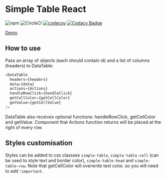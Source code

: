# Simple Table React

![npm](https://img.shields.io/npm/v/simple-table-react)
![CircleCI](https://img.shields.io/circleci/build/github/shelchkov/simple-table-react?logo=circleci)
[![codecov](https://codecov.io/gh/shelchkov/simple-table-react/branch/master/graph/badge.svg?token=ZP819N2P5X)](https://codecov.io/gh/shelchkov/simple-table-react)
[![Codacy Badge](https://app.codacy.com/project/badge/Grade/4347aeb13d704c5299167bf3d8323416)](https://www.codacy.com/gh/shelchkov/simple-table-react/dashboard?utm_source=github.com&amp;utm_medium=referral&amp;utm_content=shelchkov/simple-table-react&amp;utm_campaign=Badge_Grade)

[Demo](https://simple-table-react.herokuapp.com)

## How to use

Pass an array of objects (each should contain id) and a list of columns (headers) to DataTable:

```javaScript
<DataTable
  headers={headers}
  data={data}
  actions={Actions}
  handleRowClick={handleClick}
  getCellColor={getCellColor}
  getValue={getCellValue}
/>
```

DataTable also receives optional functions: handleRowClick, getCellColor and getValue. Component that Actions function returns will be placed at the right of every row.

## Styles customisation

Styles can be added to css classses `simple-table`, `simple-table-cell` (can be used to style text and border color), `simple-table-head` and `simple-table-row`. Note that getCellColor will overwrite text color, so you will need to add `!important`.
